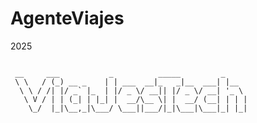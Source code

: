 # AgenteViajes
2025

<pre><code>
 __     ___           _          _____         _     
 \ \   / (_) __ _    | | ___  __|_   _|__  ___| |__  
  \ \ / /| |/ _` |_  | |/ _ \/ __|| |/ _ \/ __| '_ \ 
   \ V / | | (_| | |_| |  __/\__ \| |  __/ (__| | | |
    \_/  |_|\__,_|\___/ \___||___/|_|\___|\___|_| |_|
                                                     
</code></pre>
